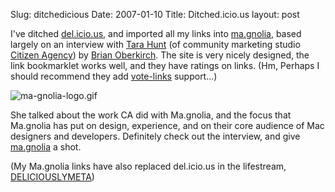 Slug: ditchedicious
Date: 2007-01-10
Title: Ditched.icio.us
layout: post

I&#39;ve ditched [del.icio.us](http://del.icio.us/redmonk), and imported all my links into <a href="http://ma.gnolia.com/people/SteveIvy" rev="vote-for">ma.gnolia</a>, based largely on an interview with [Tara Hunt](http://www.horsepigcow.com/) (of community marketing studio [Citizen Agency](http://citizenagency.com/)) by [Brian Oberkirch](http://www.brianoberkirch.com/?p=787). The site is very nicely designed, the link bookmarklet works well, and they have ratings on links. (Hm, Perhaps I should recommend they add [vote-links](http://microfrmats.org/wiki/vote-links) support...)

<img alt="ma-gnolia-logo.gif" class="at-xid-6a010534988cd3970b0120a5b3665f970c" id="image2454" src="https://steveivy.typepad.com/.a/6a010534988cd3970b0120a5b3665f970c-pi" />

She talked about the work CA did with Ma.gnolia, and the focus that Ma.gnolia has put on design, experience, and on their core audience of Mac designers and developers. Definitely check out the interview, and give [ma.gnolia](http://ma.gnolia/) a shot.

(My Ma.gnolia links have also replaced del.icio.us in the lifestream, [DELICIOUSLYMETA](http://deliciouslymeta.com))
